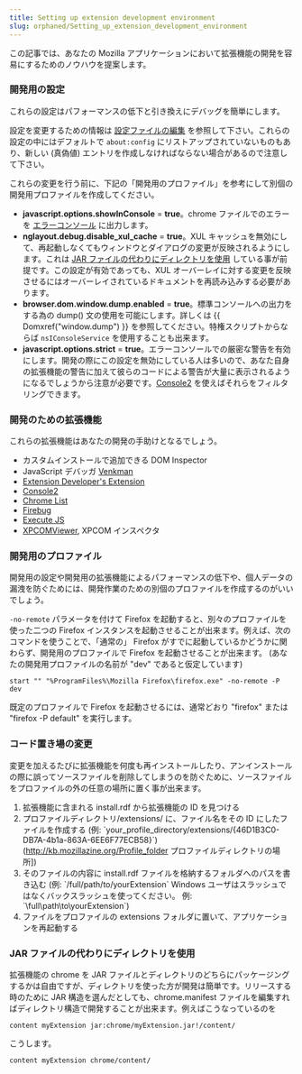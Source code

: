 ```yaml
---
title: Setting up extension development environment
slug: orphaned/Setting_up_extension_development_environment
---
```


この記事では、あなたの Mozilla アプリケーションにおいて拡張機能の開発を容易にするためのノウハウを提案します。

### 開発用の設定

これらの設定はパフォーマンスの低下と引き換えにデバッグを簡単にします。

設定を変更するための情報は [設定ファイルの編集](https://www.mozilla.org/support/firefox/edit) を参照して下さい。これらの設定の中にはデフォルトで `about:config` にリストアップされていないものもあり、新しい (真偽値) エントリを作成しなければならない場合があるので注意して下さい。

これらの変更を行う前に、下記の「開発用のプロファイル」を参考にして別個の開発用プロファイルを作成してください。

- **javascript.options.showInConsole** = **true**。chrome ファイルでのエラーを [エラーコンソール](/ja/Error_Console) に出力します。
- **nglayout.debug.disable_xul_cache** = **true**。XUL キャッシュを無効にして、再起動しなくてもウィンドウとダイアログの変更が反映されるようにします。これは [JAR ファイルの代わりにディレクトリを使用](#using_directories_rather_than_jars) している事が前提です。この設定が有効であっても、XUL オーバーレイに対する変更を反映させるにはオーバーレイされているドキュメントを再読み込みする必要があります。
- **browser.dom.window\.dump.enabled** = **true**。標準コンソールへの出力をする為の dump() 文の使用を可能にします。詳しくは {{ Domxref("window.dump") }} を参照してください。特権スクリプトからならば `nsIConsoleService` を使用することも出来ます。
- **javascript.options.strict** = **true**。エラーコンソールでの厳密な警告を有効にします。開発の際にこの設定を無効にしている人は多いので、あなた自身の拡張機能の警告に加えて彼らのコードによる警告が大量に表示されるようになるでしょうから注意が必要です。[Console2](https://addons.mozilla.org/en-US/firefox/addon/1815) を使えばそれらをフィルタリングできます。

### 開発のための拡張機能

これらの拡張機能はあなたの開発の手助けとなるでしょう。

- カスタムインストールで追加できる DOM Inspector
- JavaScript デバッガ [Venkman](https://addons.mozilla.org/en-US/firefox/addon/216)
- [Extension Developer's Extension](https://ted.mielczarek.org/code/mozilla/extensiondev/)
- [Console2](https://addons.mozilla.org/en-US/firefox/addon/1815)
- [Chrome List](https://addons.mozilla.org/firefox/4453)
- [Firebug](https://addons.mozilla.org/en-US/firefox/addon/1843)
- [Execute JS](https://addons.mozilla.org/de/firefox/addon/1729)
- [XPCOMViewer](http://xpcomviewer.mozdev.org), XPCOM インスペクタ

### 開発用のプロファイル

開発用の設定や開発用の拡張機能によるパフォーマンスの低下や、個人データの漏洩を防ぐためには、開発作業のための別個のプロファイルを作成するのがいいでしょう。

`-no-remote` パラメータを付けて Firefox を起動すると、別々のプロファイルを使った二つの Firefox インスタンスを起動させることが出来ます。例えば、次のコマンドを使うことで、「通常の」 Firefox がすでに起動しているかどうかに関わらず、開発用のプロファイルで Firefox を起動させることが出来ます。 (あなたの開発用プロファイルの名前が "dev" であると仮定しています)

```
start "" "%ProgramFiles%\Mozilla Firefox\firefox.exe" -no-remote -P dev
```

既定のプロファイルで Firefox を起動させるには、通常どおり "firefox" または "firefox -P default" を実行します。

### コード置き場の変更

変更を加えるたびに拡張機能を何度も再インストールしたり、アンインストールの際に誤ってソースファイルを削除してしまうのを防ぐために、ソースファイルをプロファイルの外の任意の場所に置く事が出来ます。

1. 拡張機能に含まれる install.rdf から拡張機能の ID を見つける
2. プロファイルディレクトリ/extensions/ に、ファイル名をその ID にしたファイルを作成する (例: \`your_profile_directory/extensions/{46D1B3C0-DB7A-4b1a-863A-6EE6F77ECB58}\`) (<http://kb.mozillazine.org/Profile_folder> プロファイルディレクトリの場所])
3. そのファイルの内容に install.rdf ファイルを格納するフォルダへのパスを書き込む (例: \`/full/path/to/yourExtension\` Windows ユーザはスラッシュではなくバックスラッシュを使ってください。 例: \`\full\path\to\yourExtension\`)
4. ファイルをプロファイルの extensions フォルダに置いて、アプリケーションを再起動する

### JAR ファイルの代わりにディレクトリを使用

拡張機能の chrome を JAR ファイルとディレクトリのどちらにパッケージングするかは自由ですが、ディレクトリを使った方が開発は簡単です。リリースする時のために JAR 構造を選んだとしても、chrome.manifest ファイルを編集すればディレクトリ構造で開発することが出来ます。例えばこうなっているのを

```
content myExtension jar:chrome/myExtension.jar!/content/
```

こうします。

```
content myExtension chrome/content/
```
